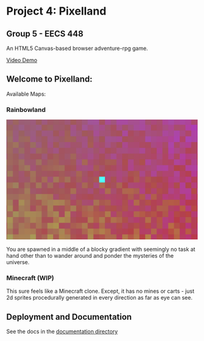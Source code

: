 # Project 4: Pixelland

## Group 5 - EECS 448

An HTML5 Canvas-based browser adventure-rpg game.

[Video Demo](https://www.youtube.com/watch?v=3guzbg383WA)

## Welcome to Pixelland:

Available Maps:

### Rainbowland

![](documentation/screenshots/rainbowland.png)

You are spawned in a middle of a blocky gradient with seemingly no task at hand
other than to wander around and ponder the mysteries of the universe.

### Minecraft (WIP)

This sure feels like a Minecraft clone. Except, it has no mines or carts - just
2d sprites procedurally generated in every direction as far as eye can see.

## Deployment and Documentation

See the docs in the [documentation directory](./documentation/)
